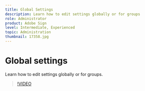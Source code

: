 ```yaml
---
title: Global Settings
description: Learn how to edit settings globally or for groups
role: Administrator
product: Adobe Sign
level: Intermediate, Experienced
topic: Administration
thumbnail: 17358.jpg
---
```


# Global settings

Learn how to edit settings globally or for groups.

>[!VIDEO](https://video.tv.adobe.com/v/17358?hidetitle=true)